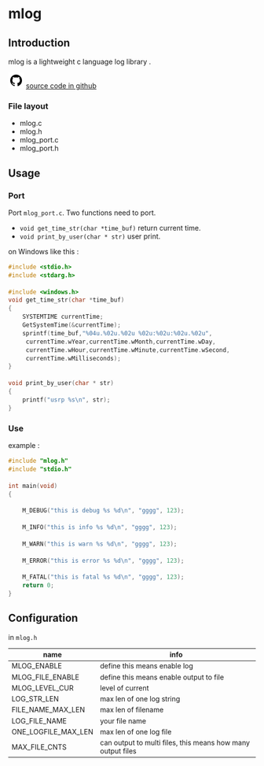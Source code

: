 # mlog

## Introduction 
mlog is a lightweight c language log library .

![github](../img/github.png)
[source code in github](https://github.com/zyongzhangyong/mlog)

### File layout

* mlog.c
* mlog.h
* mlog_port.c
* mlog_port.h

## Usage 

### Port
Port `mlog_port.c`. Two functions need to port.

* `void get_time_str(char *time_buf)` return current time.
* `void print_by_user(char * str)` user print.

on Windows like this :
```c
#include <stdio.h>
#include <stdarg.h>

#include <windows.h>
void get_time_str(char *time_buf)
{
	SYSTEMTIME currentTime;
    GetSystemTime(&currentTime);
    sprintf(time_buf,"%04u.%02u.%02u %02u:%02u:%02u.%02u",           
     currentTime.wYear,currentTime.wMonth,currentTime.wDay,
     currentTime.wHour,currentTime.wMinute,currentTime.wSecond,
     currentTime.wMilliseconds);
}

void print_by_user(char * str) 
{
	printf("usrp %s\n", str);
}

```
### Use
example :
```c
#include "mlog.h"
#include "stdio.h"

int main(void)
{

	M_DEBUG("this is debug %s %d\n", "gggg", 123);
	
	M_INFO("this is info %s %d\n", "gggg", 123);

	M_WARN("this is warn %s %d\n", "gggg", 123);

	M_ERROR("this is error %s %d\n", "gggg", 123);

	M_FATAL("this is fatal %s %d\n", "gggg", 123);
	return 0;
}

```

## Configuration 
in `mlog.h`

name|info
-|-
MLOG_ENABLE|define this means enable log
MLOG_FILE_ENABLE|define this means enable output to file
MLOG_LEVEL_CUR|level of current 
LOG_STR_LEN|max len of one log string 
FILE_NAME_MAX_LEN| max len of filename
LOG_FILE_NAME|your file name
ONE_LOGFILE_MAX_LEN|max len of one log file  
MAX_FILE_CNTS|can output to multi files, this means how many output files 


